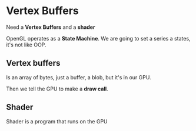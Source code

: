 # Vertex Buffers

Need a **Vertex Buffers** and a **shader**

OpenGL operates as a **State Machine**. We are going to set a series a states, it's not like OOP.

## Vertex buffers

Is an array of bytes, just a buffer, a blob, but it's in our GPU.

Then we tell the GPU to make a **draw call**.

## Shader

Shader is a program that runs on the GPU